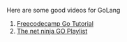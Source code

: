 Here are some good videos for GoLang
 1. [Freecodecamp Go Tutorial](https://youtu.be/YS4e4q9oBaU)
 2. [The net ninja GO Playlist](https://youtu.be/etSN4X_fCnM?list=PL4cUxeGkcC9gC88BEo9czgyS72A3doDeM)
 
